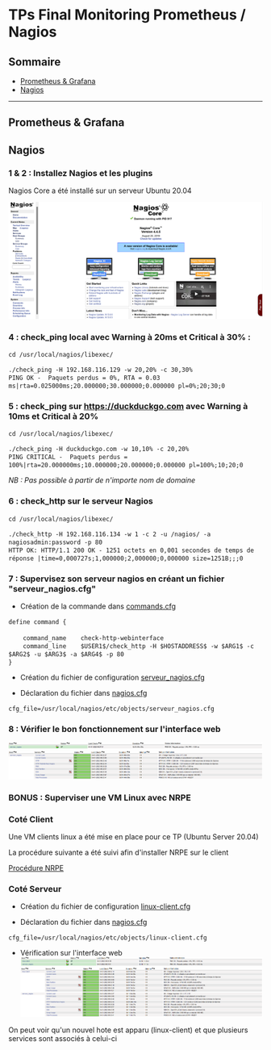 # TPs Final Monitoring Prometheus / Nagios

## Sommaire

- [Prometheus & Grafana](#prometheus--grafana)
- [Nagios](#nagios)

---
## Prometheus & Grafana

## Nagios

### 1 & 2 : Installez Nagios et les plugins

Nagios Core a été installé sur un serveur Ubuntu 20.04

![Voir l'interface web](https://github.com/KooKaik/Rendu_Prometheus_Nagios/blob/master/Nagios/Capture%20Ecran/NagiosCore.png)

### 4 : check_ping local avec Warning à 20ms et Critical à 30% :

```
cd /usr/local/nagios/libexec/
```

```
./check_ping -H 192.168.116.129 -w 20,20% -c 30,30%
PING OK -  Paquets perdus = 0%, RTA = 0.03 ms|rta=0.025000ms;20.000000;30.000000;0.000000 pl=0%;20;30;0
```

### 5 : check_ping sur https://duckduckgo.com avec Warning à 10ms et Critical à 20%

```
cd /usr/local/nagios/libexec/
```

```
./check_ping -H duckduckgo.com -w 10,10% -c 20,20%
PING CRITICAL -  Paquets perdus = 100%|rta=20.000000ms;10.000000;20.000000;0.000000 pl=100%;10;20;0
```

*NB : Pas possible à partir de n'importe nom de domaine*

### 6 : check_http sur le serveur Nagios

```
cd /usr/local/nagios/libexec/
```

```
./check_http -H 192.168.116.134 -w 1 -c 2 -u /nagios/ -a nagiosadmin:password -p 80
HTTP OK: HTTP/1.1 200 OK - 1251 octets en 0,001 secondes de temps de réponse |time=0,000727s;1,000000;2,000000;0,000000 size=1251B;;;0
```

### 7 : Supervisez son serveur nagios en créant un fichier "serveur_nagios.cfg"

- Création de la commande dans [commands.cfg](https://github.com/KooKaik/Rendu_Prometheus_Nagios/blob/master/Nagios/Fichiers%20de%20Configuration/objects/commands.cfg)
```
define command {

    command_name    check-http-webinterface
    command_line    $USER1$/check_http -H $HOSTADDRESS$ -w $ARG1$ -c $ARG2$ -u $ARG3$ -a $ARG4$ -p 80
}
```

- Création du fichier de configuration [serveur_nagios.cfg](https://github.com/KooKaik/Rendu_Prometheus_Nagios/blob/master/Nagios/Fichiers%20de%20Configuration/objects/serveur_nagios.cfg)

- Déclaration du fichier dans [nagios.cfg](https://github.com/KooKaik/Rendu_Prometheus_Nagios/blob/master/Nagios/Fichiers%20de%20Configuration/nagios.cfg)
```
cfg_file=/usr/local/nagios/etc/objects/serveur_nagios.cfg
```

### 8 : Vérifier le bon fonctionnement sur l'interface web
![Hotes](https://github.com/KooKaik/Rendu_Prometheus_Nagios/blob/master/Nagios/Capture%20Ecran/Hosts.png)
![Services](https://github.com/KooKaik/Rendu_Prometheus_Nagios/blob/master/Nagios/Capture%20Ecran/Services.png)

### BONUS : Superviser une VM Linux avec NRPE

### Coté Client

Une VM clients linux a été mise en place pour ce TP (Ubuntu Server 20.04)

La procédure suivante a été suivi afin d'installer NRPE sur le client

[Procédure NRPE](https://support.nagios.com/kb/article/nrpe-how-to-install-nrpe-v4-from-source-515.html)

### Coté Serveur

- Création du fichier de configuration [linux-client.cfg](https://github.com/KooKaik/Rendu_Prometheus_Nagios/blob/master/Nagios/Fichiers%20de%20Configuration/objects/linux-client.cfg)

- Déclaration du fichier dans [nagios.cfg](https://github.com/KooKaik/Rendu_Prometheus_Nagios/blob/master/Nagios/Fichiers%20de%20Configuration/nagios.cfg)
```
cfg_file=/usr/local/nagios/etc/objects/linux-client.cfg
```

- Vérification sur l'interface web
![Hotes](https://github.com/KooKaik/Rendu_Prometheus_Nagios/blob/master/Nagios/Capture%20Ecran/Hosts-Bonus.png)
![Services](https://github.com/KooKaik/Rendu_Prometheus_Nagios/blob/master/Nagios/Capture%20Ecran/Services-Bonus.png)

On peut voir qu'un nouvel hote est apparu (linux-client) et que plusieurs services sont associés à celui-ci